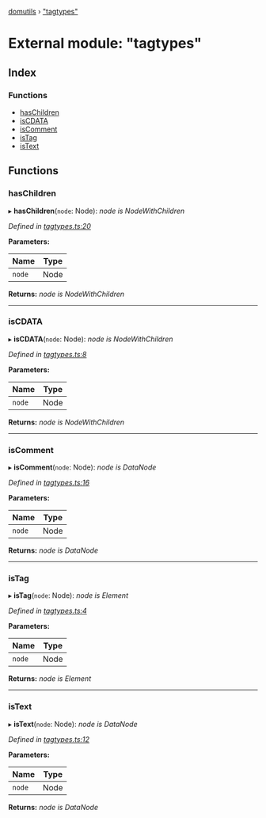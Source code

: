 [domutils](../README.md) › ["tagtypes"](_tagtypes_.md)

# External module: "tagtypes"

## Index

### Functions

* [hasChildren](_tagtypes_.md#haschildren)
* [isCDATA](_tagtypes_.md#iscdata)
* [isComment](_tagtypes_.md#iscomment)
* [isTag](_tagtypes_.md#istag)
* [isText](_tagtypes_.md#istext)

## Functions

###  hasChildren

▸ **hasChildren**(`node`: Node): *node is NodeWithChildren*

*Defined in [tagtypes.ts:20](https://github.com/fb55/domutils/blob/6bff23a/src/tagtypes.ts#L20)*

**Parameters:**

Name | Type |
------ | ------ |
`node` | Node |

**Returns:** *node is NodeWithChildren*

___

###  isCDATA

▸ **isCDATA**(`node`: Node): *node is NodeWithChildren*

*Defined in [tagtypes.ts:8](https://github.com/fb55/domutils/blob/6bff23a/src/tagtypes.ts#L8)*

**Parameters:**

Name | Type |
------ | ------ |
`node` | Node |

**Returns:** *node is NodeWithChildren*

___

###  isComment

▸ **isComment**(`node`: Node): *node is DataNode*

*Defined in [tagtypes.ts:16](https://github.com/fb55/domutils/blob/6bff23a/src/tagtypes.ts#L16)*

**Parameters:**

Name | Type |
------ | ------ |
`node` | Node |

**Returns:** *node is DataNode*

___

###  isTag

▸ **isTag**(`node`: Node): *node is Element*

*Defined in [tagtypes.ts:4](https://github.com/fb55/domutils/blob/6bff23a/src/tagtypes.ts#L4)*

**Parameters:**

Name | Type |
------ | ------ |
`node` | Node |

**Returns:** *node is Element*

___

###  isText

▸ **isText**(`node`: Node): *node is DataNode*

*Defined in [tagtypes.ts:12](https://github.com/fb55/domutils/blob/6bff23a/src/tagtypes.ts#L12)*

**Parameters:**

Name | Type |
------ | ------ |
`node` | Node |

**Returns:** *node is DataNode*
